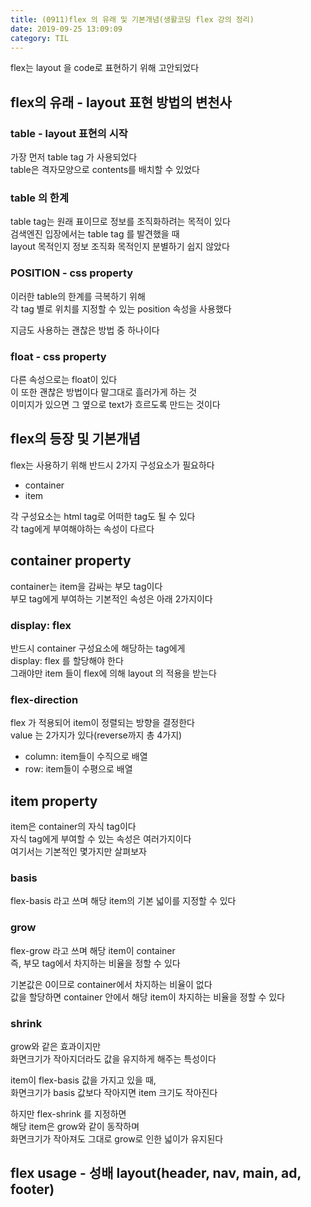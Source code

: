 ```yaml
---
title: (0911)flex 의 유래 및 기본개념(생활코딩 flex 강의 정리)
date: 2019-09-25 13:09:09
category: TIL
---
```


flex는 layout 을 code로 표현하기 위해 고안되었다

## flex의 유래 - layout 표현 방법의 변천사

### table - layout 표현의 시작

가장 먼저 table tag 가 사용되었다  
table은 격자모양으로 contents를 배치할 수 있었다

### table 의 한계

table tag는 원래 표이므로 정보를 조직화하려는 목적이 있다  
검색엔진 입장에서는 table tag 를 발견했을 때  
layout 목적인지 정보 조직화 목적인지 분별하기 쉽지 않았다

### POSITION - css property

이러한 table의 한계를 극복하기 위해  
각 tag 별로 위치를 지정할 수 있는 position 속성을 사용했다

지금도 사용하는 괜찮은 방법 중 하나이다

### float - css property

다른 속성으로는 float이 있다  
이 또한 괜찮은 방법이다 말그대로 흘러가게 하는 것  
이미지가 있으면 그 옆으로 text가 흐르도록 만드는 것이다

## flex의 등장 및 기본개념

flex는 사용하기 위해 반드시 2가지 구성요소가 필요하다

- container
- item

각 구성요소는 html tag로 어떠한 tag도 될 수 있다  
각 tag에게 부여해야하는 속성이 다르다

## container property

container는 item을 감싸는 부모 tag이다  
부모 tag에게 부여하는 기본적인 속성은 아래 2가지이다

### display: flex

반드시 container 구성요소에 해당하는 tag에게  
display: flex 를 할당해야 한다  
그래야만 item 들이 flex에 의해 layout 의 적용을 받는다

### flex-direction

flex 가 적용되어 item이 정렬되는 방향을 결정한다  
value 는 2가지가 있다(reverse까지 총 4가지)

- column: item들이 수직으로 배열
- row: item들이 수평으로 배열

## item property

item은 container의 자식 tag이다  
자식 tag에게 부여할 수 있는 속성은 여러가지이다  
여기서는 기본적인 몇가지만 살펴보자

### basis

flex-basis 라고 쓰며 해당 item의 기본 넓이를 지정할 수 있다

### grow

flex-grow 라고 쓰며 해당 item이 container  
즉, 부모 tag에서 차지하는 비율을 정할 수 있다

기본값은 0이므로 container에서 차지하는 비율이 없다  
값을 할당하면 container 안에서 해당 item이 차지하는 비율을 정할 수 있다

### shrink

grow와 같은 효과이지만  
화면크기가 작아지더라도 값을 유지하게 해주는 특성이다

item이 flex-basis 값을 가지고 있을 때,  
화면크기가 basis 값보다 작아지면 item 크기도 작아진다

하지만 flex-shrink 를 지정하면  
해당 item은 grow와 같이 동작하며  
화면크기가 작아져도 그대로 grow로 인한 넓이가 유지된다

## flex usage - 성배 layout(header, nav, main, ad, footer)
